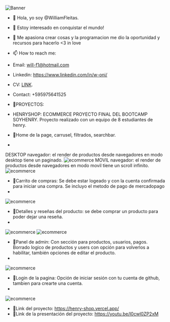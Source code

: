 ![Banner](https://i.imgur.com/lmgm5BA.png)
- 👋 Hola, yo soy @WilliamFleitas.
- 👹 Estoy interesado en conquistar el mundo!
- 💞️ Me apasiona crear cosas y la programacion me dio la oportunidad y recursos para hacerlo <3 in love
- 📫 How to reach me: 
- Email: will-f1@hotmail.com 
- Linkedin: https://www.linkedin.com/in/w-oni/
- CV: [LINK](https://drive.google.com/file/d/1VGncKoTvq6V59wh_CyZI5el0XW4AMkUV/view?usp=sharing).
- Contact: +595975641525
 
- 👹PROYECTOS: 
- HENRYSHOP: ECOMMERCE PROYECTO FINAL DEL BOOTCAMP SOYHENRY. Proyecto realizado con un equipo de 8 estudiantes de henry.

- 👋Home de la page, carrusel, filtrados, searchbar.
- 
DESKTOP navegador: el render de productos desde navegadores en modo desktop tiene un paginado.
![ecommerce](https://i.imgur.com/xlcghgu.png)
MOVIL navegador: el render de productos desde navegadores en modo movil tiene un scroll infinito.
![ecommerce](https://i.imgur.com/61q5t3F.png)

- 👋Carrito de compras: Se debe estar logeado y con la cuenta confirmada para iniciar una compra. Se incluyo el metodo de pago de mercadopago
- 
![ecommerce](https://i.imgur.com/FoAJX6W.png)

- 👋Detalles y reseñas del producto: se debe comprar un producto para poder dejar una reseña.
- 
![ecommerce](https://i.imgur.com/r2pRj4m.png)
![ecommerce](https://i.imgur.com/RmfvcTI.png)

- 👋Panel de admin: Con sección para productos, usuarios, pagos. Borrado logico de productos y users con opción para volverlos a habilitar, también opciones de editar el producto.
- 
![ecommerce](https://i.imgur.com/p8nPTFD.png)

- 👋Login de la pagina: Opción de iniciar sesión con tu cuenta de github, tambien para crearte una cuenta.
- 
![ecommerce](https://i.imgur.com/k8x7YGe.png)

- 💞️Link del proyecto: https://henry-shop.vercel.app/
- 💞️Link de la presentación del proyecto: https://youtu.be/l0cwl0ZP2xM


